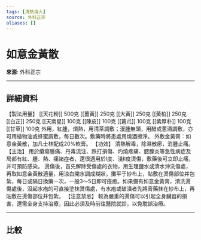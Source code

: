 ```yaml
---
tags: [清熱瀉火]
source: 外科正宗
aliases: []
---
```


# 如意金黃散

**來源**: 外科正宗  

---

## 詳細資料
【製法用量】 [[天花粉]] 500克 [[薑黃]] 250克 [[大黃]] 250克 [[黃柏]] 250克 [[白芷]] 250克 [[天南星]] 100克 [[陳皮]] 100克 [[蒼朮]] 100克 [[紫厚朴]] 100克 [[甘草]] 100克
外用，紅腫，煩熱，用清茶調敷；漫腫無頭，用醋或蔥酒調敷，亦可用植物油或蜂蜜調敷，每日數次。敷藥時將患處用燒酒擦淨。
外敷金黃膏：如意金黃散，加凡士林配成20%軟膏。
【功效】
清熱解毒，除濕散瘀，消腫止痛。
【主治】
用於瘡瘍腫痛、丹毒流注、跌打損傷、灼燒疼痛、腮腺炎等急性病症及局部有紅、腫、熱、痛諸症者，還很適用於Ⅰ度、淺Ⅱ度燙傷，敷藥後可立即止痛，并可預防感染。
燙傷後，首先解除受傷處的衣物，用生理鹽水或清水沖洗傷處，再取如意金黃散適量，用涼白開水調成糊狀，攤平于紗布上，貼敷在燙傷部位并包紮，每日或隔日換藥一次，一般3～5日即可痊癒。如果備有如意金黃膏，清洗燙傷處後，沒起水疱的可直接塗抹燙傷處，有水疱或破潰者先將膏藥抹在紗布上，再貼敷在燙傷部位并包紮。
【注意禁忌】
較為嚴重的燙傷可以引起全身臟器的損害，還需全身支持治療，因此必須及時前往醫院就診，以免耽誤治療。

---

## 比較
